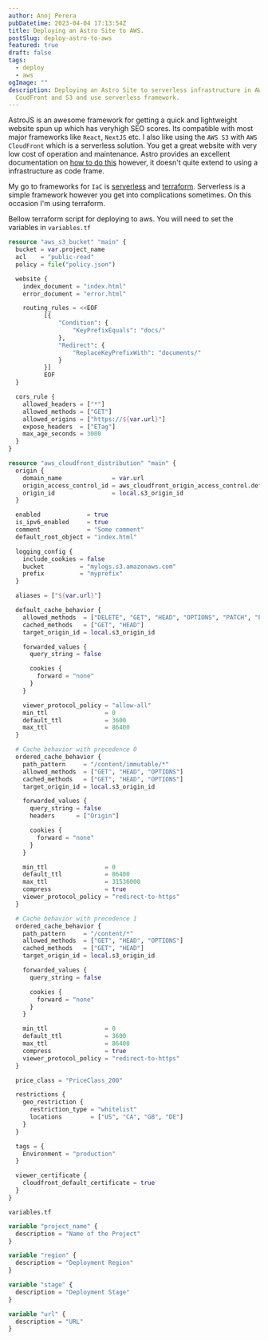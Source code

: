 ```yaml
---
author: Anoj Perera
pubDatetime: 2023-04-04 17:13:54Z
title: Deploying an Astro Site to AWS.
postSlug: deploy-astro-to-aws
featured: true
draft: false
tags:
  - deploy
  - aws
ogImage: ""
description: Deploying an Astro Site to serverless infrastructure in AWS using,
  CoudFront and S3 and use serverless framework.
---
```


AstroJS is an awesome framework for getting a quick and lightweight website spun
up which has veryhigh SEO scores. Its compatible with most major frameworks like
`React`, `NextJS` etc. I also like using the `AWS S3` with `AWS CloudFront` which
is a serverless solution. You get a great website with very low cost of operation
and maintenance. Astro provides an excellent documentation on [how to do this](https://docs.astro.build/en/guides/deploy/aws/)
however, it doesn't quite extend to using a infrastructure as code frame.

My go to frameworks for `IaC` is [serverless](https://www.serverless.com/) and [terraform](https://www.terraform.io/).
Serverless is a simple framework however you get into complications sometimes. On this occasion I'm using
terraform.

Bellow terraform script for deploying to aws. You will need to set the variables in
`variables.tf`

```terraform
resource "aws_s3_bucket" "main" {
  bucket = var.project_name
  acl    = "public-read"
  policy = file("policy.json")

  website {
    index_document = "index.html"
    error_document = "error.html"

    routing_rules = <<EOF
          [{
              "Condition": {
                  "KeyPrefixEquals": "docs/"
              },
              "Redirect": {
                  "ReplaceKeyPrefixWith": "documents/"
              }
          }]
          EOF
  }

  cors_rule {
    allowed_headers = ["*"]
    allowed_methods = ["GET"]
    allowed_origins = ["https://${var.url}"]
    expose_headers  = ["ETag"]
    max_age_seconds = 3000
  }
}

resource "aws_cloudfront_distribution" "main" {
  origin {
    domain_name              = var.url
    origin_access_control_id = aws_cloudfront_origin_access_control.default.id
    origin_id                = local.s3_origin_id
  }

  enabled             = true
  is_ipv6_enabled     = true
  comment             = "Some comment"
  default_root_object = "index.html"

  logging_config {
    include_cookies = false
    bucket          = "mylogs.s3.amazonaws.com"
    prefix          = "myprefix"
  }

  aliases = ["${var.url}"]

  default_cache_behavior {
    allowed_methods  = ["DELETE", "GET", "HEAD", "OPTIONS", "PATCH", "POST", "PUT"]
    cached_methods   = ["GET", "HEAD"]
    target_origin_id = local.s3_origin_id

    forwarded_values {
      query_string = false

      cookies {
        forward = "none"
      }
    }

    viewer_protocol_policy = "allow-all"
    min_ttl                = 0
    default_ttl            = 3600
    max_ttl                = 86400
  }

  # Cache behavior with precedence 0
  ordered_cache_behavior {
    path_pattern     = "/content/immutable/*"
    allowed_methods  = ["GET", "HEAD", "OPTIONS"]
    cached_methods   = ["GET", "HEAD", "OPTIONS"]
    target_origin_id = local.s3_origin_id

    forwarded_values {
      query_string = false
      headers      = ["Origin"]

      cookies {
        forward = "none"
      }
    }

    min_ttl                = 0
    default_ttl            = 86400
    max_ttl                = 31536000
    compress               = true
    viewer_protocol_policy = "redirect-to-https"
  }

  # Cache behavior with precedence 1
  ordered_cache_behavior {
    path_pattern     = "/content/*"
    allowed_methods  = ["GET", "HEAD", "OPTIONS"]
    cached_methods   = ["GET", "HEAD"]
    target_origin_id = local.s3_origin_id

    forwarded_values {
      query_string = false

      cookies {
        forward = "none"
      }
    }

    min_ttl                = 0
    default_ttl            = 3600
    max_ttl                = 86400
    compress               = true
    viewer_protocol_policy = "redirect-to-https"
  }

  price_class = "PriceClass_200"

  restrictions {
    geo_restriction {
      restriction_type = "whitelist"
      locations        = ["US", "CA", "GB", "DE"]
    }
  }

  tags = {
    Environment = "production"
  }

  viewer_certificate {
    cloudfront_default_certificate = true
  }
}
```

`variables.tf`

```terraform
variable "project_name" {
  description = "Name of the Project"
}

variable "region" {
  description = "Deployment Region"
}

variable "stage" {
  description = "Deployment Stage"
}

variable "url" {
  description = "URL"
}

```
